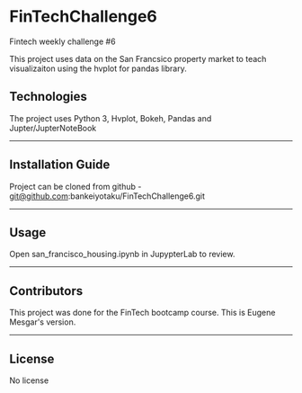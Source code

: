 # FinTechChallenge6 
Fintech weekly challenge #6


This project uses data on the San Francsico property market to teach visualizaiton 
using the hvplot for pandas library.

## Technologies

The project uses Python 3, Hvplot, Bokeh, Pandas and Jupter/JupterNoteBook

---

## Installation Guide

Project can be cloned from github - git@github.com:bankeiyotaku/FinTechChallenge6.git



---

## Usage

Open san_francisco_housing.ipynb in JupypterLab to review.

---

## Contributors

This project was done for the FinTech bootcamp course.  This is Eugene Mesgar's version.

---

## License

No license
